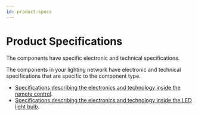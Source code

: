 ```yaml
---
id: product-specs
---
```


# Product Specifications

The <span data-hd-keyref="product-name" />components have specific electronic and technical specifications.

The components in your lighting network have electronic and technical specifications that are specific to the component type.

-  [Specifications describing the electronics and technology inside the remote control](../xdita/remote-specs.dita).
-   [Specifications describing the electronics and technology inside the LED light bulb](../xdita/led-specs.dita).
